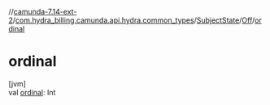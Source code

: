 //[camunda-7.14-ext-2](../../../../index.md)/[com.hydra_billing.camunda.api.hydra.common_types](../../index.md)/[SubjectState](../index.md)/[Off](index.md)/[ordinal](ordinal.md)

# ordinal

[jvm]\
val [ordinal](ordinal.md): Int
